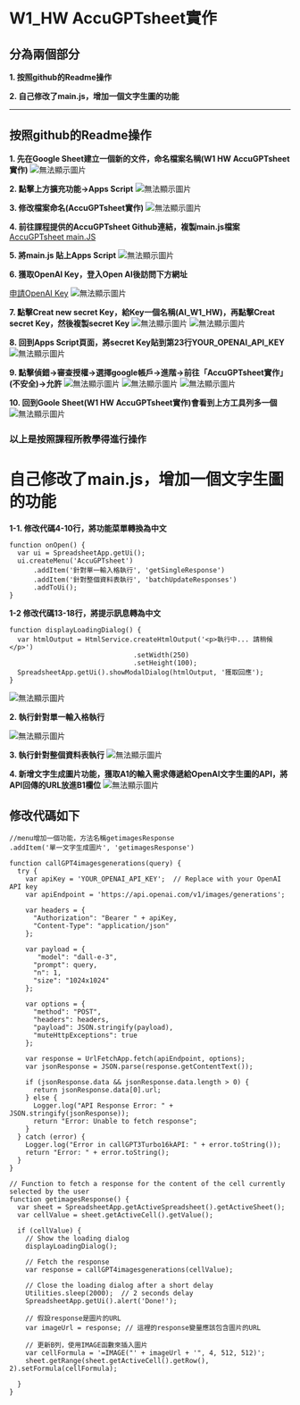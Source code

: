 # W1_HW AccuGPTsheet實作
## 分為兩個部分
**1. 按照github的Readme操作**

**2. 自己修改了main.js，增加一個文字生圖的功能**

--- 
## 按照github的Readme操作
**1.  先在Google Sheet建立一個新的文件，命名檔案名稱(W1 HW AccuGPTsheet實作)**
![無法顯示圖片](image/step1.png)

**2.  點擊上方擴充功能->Apps Script**
![無法顯示圖片](image/step2.png)

**3.  修改檔案命名(AccuGPTsheet實作)**
![無法顯示圖片](image/step3.png)

**4.  前往課程提供的AccuGPTsheet Github連結，複製main.js檔案**
[AccuGPTsheet main.JS](https://github.com/accucrazy/AccuGPTsheet/blob/main/main.js)

**5.  將main.js 貼上Apps Script**
![無法顯示圖片](image/step5.png)

**6.  獲取OpenAI Key，登入Open AI後訪問下方網址**

[申請OpenAI Key](https://platform.openai.com/api-keys)
![無法顯示圖片](image/step6.png)

**7.  點擊Creat new secret Key，給Key一個名稱(AI_W1_HW)，再點擊Creat secret Key，然後複製secret Key**
![無法顯示圖片](image/step7-1.png)
![無法顯示圖片](image/step7-2.png)

**8.  回到Apps Script頁面，將secret Key貼到第23行YOUR_OPENAI_API_KEY**
![無法顯示圖片](image/step8.png)

**9.  點擊偵錯->審查授權->選擇google帳戶->進階->前往「AccuGPTsheet實作」(不安全)->允許**
![無法顯示圖片](image/step9-1.png)
![無法顯示圖片](image/step9-2.png)
![無法顯示圖片](image/step9-3.png)

**10.  回到Goole Sheet(W1 HW AccuGPTsheet實作)會看到上方工具列多一個**
![無法顯示圖片](image/step10.png)

### 以上是按照課程所教學得進行操作

# 自己修改了main.js，增加一個文字生圖的功能

**1-1.  修改代碼4-10行，將功能菜單轉換為中文**
```
function onOpen() {
  var ui = SpreadsheetApp.getUi();
  ui.createMenu('AccuGPTsheet')
      .addItem('針對單一輸入格執行', 'getSingleResponse')
      .addItem('針對整個資料表執行', 'batchUpdateResponses')
      .addToUi();
}
```
**1-2  修改代碼13-18行，將提示訊息轉為中文**
```
function displayLoadingDialog() {
  var htmlOutput = HtmlService.createHtmlOutput('<p>執行中... 請稍候</p>')
                               .setWidth(250)
                               .setHeight(100);
  SpreadsheetApp.getUi().showModalDialog(htmlOutput, '獲取回應');
}
```
![無法顯示圖片](image/step_c_1.png)

**2.  執行針對單一輸入格執行**

![無法顯示圖片](image/step_c_2.png)

**3.  執行針對整個資料表執行**
![無法顯示圖片](image/step_c_3.png)


**4.  新增文字生成圖片功能，獲取A1的輸入需求傳遞給OpenAI文字生圖的API，將API回傳的URL放進B1欄位**
![無法顯示圖片](image/step_c_4.png)

## 修改代碼如下 ##
```
//menu增加一個功能，方法名稱getimagesResponse
.addItem('單一文字生成圖片', 'getimagesResponse')
```

```
function callGPT4imagesgenerations(query) {
  try {
    var apiKey = 'YOUR_OPENAI_API_KEY';  // Replace with your OpenAI API key
    var apiEndpoint = 'https://api.openai.com/v1/images/generations';

    var headers = {
      "Authorization": "Bearer " + apiKey,
      "Content-Type": "application/json"
    };
    
    var payload = {
       "model": "dall-e-3",
      "prompt": query,
      "n": 1,
      "size": "1024x1024"
    };
    
    var options = {
      "method": "POST",
      "headers": headers,
      "payload": JSON.stringify(payload),
      "muteHttpExceptions": true
    };
    
    var response = UrlFetchApp.fetch(apiEndpoint, options);
    var jsonResponse = JSON.parse(response.getContentText());
    
    if (jsonResponse.data && jsonResponse.data.length > 0) {
      return jsonResponse.data[0].url;
    } else {
      Logger.log("API Response Error: " + JSON.stringify(jsonResponse));
      return "Error: Unable to fetch response";
    }
  } catch (error) {
    Logger.log("Error in callGPT3Turbo16kAPI: " + error.toString());
    return "Error: " + error.toString();
  }
}

// Function to fetch a response for the content of the cell currently selected by the user
function getimagesResponse() {
  var sheet = SpreadsheetApp.getActiveSpreadsheet().getActiveSheet();
  var cellValue = sheet.getActiveCell().getValue();
  
  if (cellValue) {
    // Show the loading dialog
    displayLoadingDialog();
    
    // Fetch the response
    var response = callGPT4imagesgenerations(cellValue);

    // Close the loading dialog after a short delay
    Utilities.sleep(2000);  // 2 seconds delay
    SpreadsheetApp.getUi().alert('Done!');
    
    // 假設response是圖片的URL
    var imageUrl = response; // 這裡的response變量應該包含圖片的URL

    // 更新B列，使用IMAGE函數來插入圖片
    var cellFormula = '=IMAGE("' + imageUrl + '", 4, 512, 512)';
    sheet.getRange(sheet.getActiveCell().getRow(), 2).setFormula(cellFormula);
    
  }
}
```